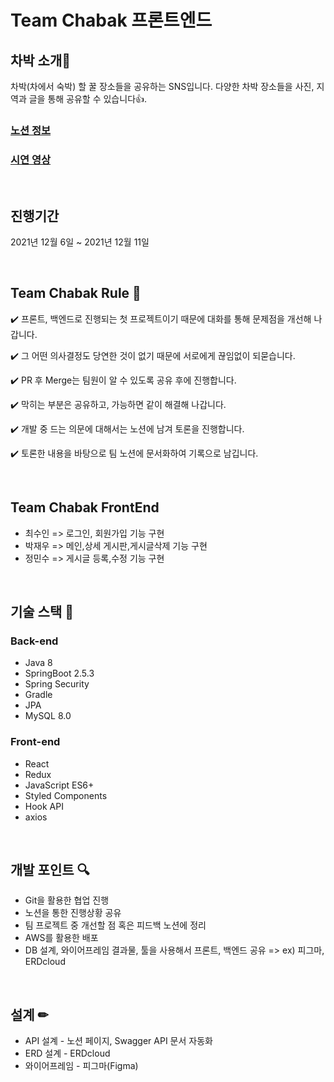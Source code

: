 # Team Chabak 프론트엔드
## 차박 소개🚗  

차박(차에서 숙박) 할 꿀 장소들을 공유하는 SNS입니다.
다양한 차박 장소들을 사진, 지역과 글을 통해 공유할 수 있습니다👍.

### [노션 정보](https://www.notion.so/6-046b9faabee34870a32e3a99d0dd9b29)
### [시연 영상](https://www.youtube.com/watch?v=utpI3dTz0X0)
<br/>

## 진행기간
2021년 12월 6일 ~ 2021년 12월 11일

<br/>

## Team Chabak Rule 🤝
✔️ 프론트, 백엔드로 진행되는 첫 프로젝트이기 때문에 대화를 통해 문제점을 개선해 나갑니다.

✔️ 그 어떤 의사결정도 당연한 것이 없기 때문에 서로에게 끊임없이 되묻습니다.

✔️ PR 후 Merge는 팀원이 알 수 있도록 공유 후에 진행합니다.

✔️ 막히는 부분은 공유하고, 가능하면 같이 해결해 나갑니다.

✔️ 개발 중 드는 의문에 대해서는 노션에 남겨 토론을 진행합니다.

✔️ 토론한 내용을 바탕으로 팀 노션에 문서화하여 기록으로 남깁니다.

<br/>

## Team Chabak FrontEnd
- 최수인 => 로그인, 회원가입 기능 구현
- 박재우 => 메인,상세 게시판,게시글삭제 기능 구현
- 정민수 => 게시글 등록,수정 기능 구현

<br/>

## 기술 스택 🧰
### Back-end
- Java 8
- SpringBoot 2.5.3  
- Spring Security  
- Gradle  
- JPA  
- MySQL 8.0  

### Front-end
- React
- Redux
- JavaScript ES6+
- Styled Components
- Hook API
- axios

<br/>

## 개발 포인트 🔍

- Git을 활용한 협업 진행
- 노션을 통한 진행상황 공유
- 팀 프로젝트 중 개선할 점 혹은 피드백 노션에 정리
- AWS를 활용한 배포
- DB 설계, 와이어프레임 결과물, 툴을 사용해서 프론트, 백엔드 공유 => ex) 피그마, ERDcloud

<br/>

## 설계 ✏
- API 설계 - 노션 페이지, Swagger API 문서 자동화
- ERD 설계 - ERDcloud
- 와이어프레임 - 피그마(Figma)

